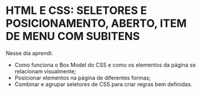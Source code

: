 # HTML E CSS: SELETORES E POSICIONAMENTO, ABERTO, ITEM DE MENU COM SUBITENS

Nesse dia aprendi:

- Como funciona o Box Model do CSS e como os elementos da página se relacionam visualmente;
- Posicionar elementos na página de diferentes formas;
- Combinar e agrupar seletores de CSS para criar regras bem definidas.